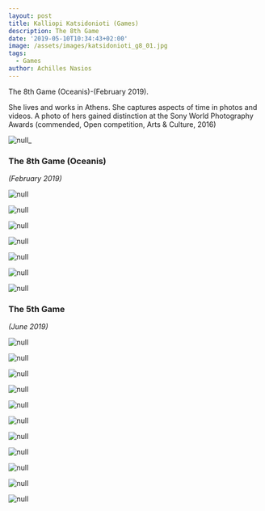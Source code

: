 ```yaml
---
layout: post
title: Kalliopi Katsidonioti (Games)
description: The 8th Game
date: '2019-05-10T10:34:43+02:00'
image: /assets/images/katsidonioti_g8_01.jpg
tags:
  - Games
author: Achilles Nasios
---
```

The 8th Game (Oceanis)-(February 2019).

She lives and works in Athens. She captures aspects of time in photos and videos. A photo of hers gained distinction at the Sony World Photography Awards (commended, Open competition, Arts & Culture, 2016)

![null](/assets/images/katsidonioti_g8_pres.jpg#full)_

### The 8th Game (Oceanis)

_(February 2019)_

![null](/assets/images/katsidonioti_g8_01.jpg)

![null](/assets/images/katsidonioti_g8_02.jpg)

![null](/assets/images/katsidonioti_g8_03.jpg)

![null](/assets/images/katsidonioti_g8_04.jpg)

![null](/assets/images/katsidonioti_g8_05.jpg)

![null](/assets/images/katsidonioti_g8_06.jpg)

![null](/assets/images/katsidoniotik_g05_pres.jpg#full)

### The 5th Game

_(June 2019)_

![null](/assets/images/katsidoniotik_g5_01.jpg)

![null](/assets/images/katsidoniotik_g5_02.jpg)

![null](/assets/images/katsidoniotik_g5_03.jpg)

![null](/assets/images/katsidoniotik_g5_04.jpg)

![null](/assets/images/katsidoniotik_g5_05.jpg)

![null](/assets/images/katsidoniotik_g5_06.jpg)

![null](/assets/images/katsidoniotik_g5_07.jpg)

![null](/assets/images/katsidoniotik_g5_08.jpg)

![null](/assets/images/katsidoniotik_g5_09.jpg)

![null](/assets/images/katsidoniotik_g5_10.jpg)

![null](/assets/images/katsidoniotik_g5_11.jpg)
